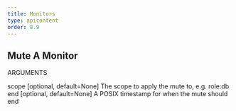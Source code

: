 ```yaml
---
title: Monitors
type: apicontent
order: 8.9
---
```


## Mute A Monitor
ARGUMENTS

scope [optional, default=None]
The scope to apply the mute to, e.g. role:db
end [optional, default=None]
A POSIX timestamp for when the mute should end